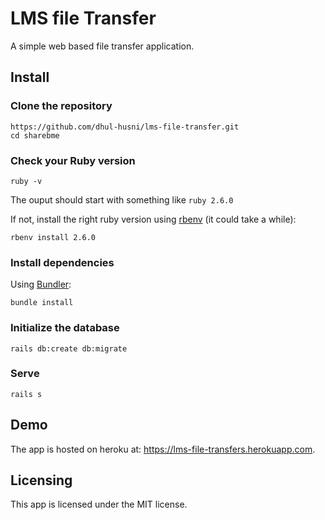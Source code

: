 # LMS file Transfer
A simple web based file transfer application.

## Install

### Clone the repository

```shell
https://github.com/dhul-husni/lms-file-transfer.git
cd sharebme
```

### Check your Ruby version

```shell
ruby -v
```

The ouput should start with something like `ruby 2.6.0`

If not, install the right ruby version using [rbenv](https://github.com/rbenv/rbenv) (it could take a while):

```shell
rbenv install 2.6.0
```

### Install dependencies

Using [Bundler](https://github.com/bundler/bundler):

```shell
bundle install
```

### Initialize the database

```shell
rails db:create db:migrate
```

### Serve

```shell
rails s
```

## Demo
The app is hosted on heroku at: https://lms-file-transfers.herokuapp.com.

## Licensing
This app is licensed under the MIT license.
